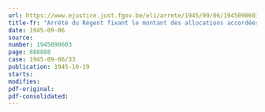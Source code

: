 ```yaml
---
url: https://www.ejustice.just.fgov.be/eli/arrete/1945/09/06/1945090603/justel
title-fr: "Arrêté du Régent fixant le montant des allocations accordées aux familles des militaires soldés, miliciens, rappelés ou maintenus sous les drapeaux, absents de leur foyer par suite de circonstances dues à la guerre. - Modifications de l'arrêté du 30 octobre 1942, modifiant l'arrêté du 31 mars 1941 et les arrêtés subséquents (abrogé par ADR 15-03-1948, art. 40)"
date: 1945-09-06
source:
number: 1945090603
page: 888888
case: 1945-09-06/33
publication: 1945-10-19
starts:
modifies:
pdf-original:
pdf-consolidated:
---
```


